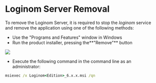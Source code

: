 # Loginom Server Removal

To remove the Loginom Server, it is required to stop the *loginom* service and remove the application using one of the following methods:

* Use the "Programs and Features" window in Windows
* Run the product installer, pressing the**"Remove"** button

![](../images/server_msi_remove.png)

* Execute the following command in the command line as an administrator:

```cmd
msiexec /x Loginom<Edition>_6.x.x.msi /qn
```
